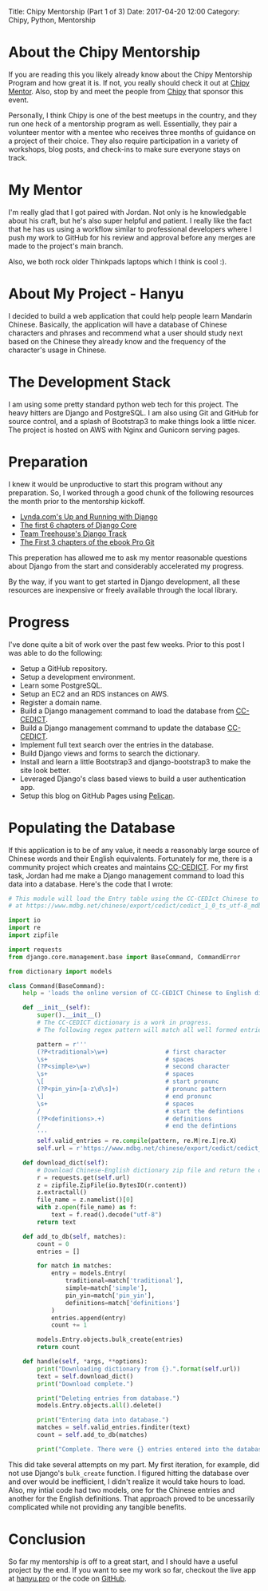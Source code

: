  Title: Chipy Mentorship (Part 1 of 3) 
 Date: 2017-04-20 12:00
 Category: Chipy, Python, Mentorship


# About the Chipy Mentorship
 If you are reading this you likely already know about the Chipy Mentorship Program and how great it is. If not, you really should check it out at [Chipy Mentor](https://chipymentor.org/).  Also, stop by and meet the people from [Chipy](http://chipy.org) that sponsor this event. 

 Personally, I think Chipy is one of the best meetups in the country, and they run one heck of a mentorship program as well. Essentially, they pair a volunteer mentor with a mentee who receives three months of guidance on a project of their choice. They also require participation in a variety of workshops, blog posts, and check-ins to make sure everyone stays on track.  


# My Mentor
 I'm really glad that I got paired with Jordan. Not only is he knowledgable about his craft, but he's also super helpful and patient. I really like the fact that he has us using a workflow similar to professional developers where I push my work to GitHub for his review and approval before any merges are made to the project's main branch. 
 
 Also, we both rock older Thinkpads laptops which I think is cool :).


# About My Project - Hanyu 
 I decided to build a web application that could help people learn Mandarin Chinese. Basically, the application will have a database of Chinese characters and phrases and recommend what a user should study next based on the Chinese they already know and the frequency of the character's usage in Chinese.


# The Development Stack
 I am using some pretty standard python web tech for this project. The heavy hitters are Django and PostgreSQL.  I am also using Git and GitHub for source control, and a splash of Bootstrap3 to make things look a little nicer.  The project is hosted on AWS with Nginx and Gunicorn serving pages. 


# Preparation
 I knew it would be unproductive to start this program without any preparation.  So, I worked through a good chunk of the following resources the month prior to the mentorship kickoff.  

 - [Lynda.com's Up and Running with Django](https://www.lynda.com/Django-tutorials/Up-Running-Python-Django/386287-2.html)
 - [The first 6 chapters of Django Core](http://djangobook.com/)
 - [Team Treehouse's Django Track](https://teamtreehouse.com/)
 - [The First 3 chapters of the ebook Pro Git](https://git-scm.com/book/en/v2)
 
This preperation has allowed me to ask my mentor reasonable questions about Django from the start and considerably accelerated my progress. 

By the way, if you want to get started in Django development, all these resources are inexpensive or freely available through the local library. 

  
# Progress
I've done quite a bit of work over the past few weeks. Prior to this post I was able to do the following:

- Setup a GitHub repository.  
- Setup a development environment.
- Learn some PostgreSQL.
- Setup an EC2 and an RDS instances on AWS.
- Register a domain name. 
- Build a Django management command to load the database from [CC-CEDICT](https://cc-cedict.org/wiki/start).
- Build a Django management command to update the database [CC-CEDICT](https://cc-cedict.org/wiki/start).
- Implement full text search over the entries in the database.
- Build Django views and forms to search the dictionary.
- Install and learn a little Bootstrap3 and django-bootstrap3 to make the site look better.
- Leveraged Django's class based views to build a user authentication app.  
- Setup this blog on GitHub Pages using [Pelican](https://blog.getpelican.com). 


# Populating the Database
 If this application is to be of any value, it needs a reasonably large source of Chinese words and their English equivalents.  Fortunately for me, there is a community project which creates and maintains [CC-CEDICT](https://cc-cedict.org/wiki/start).  For my first task, Jordan had me make a Django management command to load this data into a database. Here's the code that I wrote: 

```python
# This module will load the Entry table using the CC-CEDIct Chinese to English dictionary located
# at https://www.mdbg.net/chinese/export/cedict/cedict_1_0_ts_utf-8_mdbg.zip

import io
import re
import zipfile

import requests
from django.core.management.base import BaseCommand, CommandError

from dictionary import models

class Command(BaseCommand):
    help = 'loads the online version of CC-CEDICT Chinese to English dictionary into the database'

    def __init__(self):
        super().__init__()
        # The CC-CEDICT dictionary is a work in progress.
        # The following regex pattern will match all well formed entries in the dictionary

        pattern = r'''
        (?P<traditional>\w+)                # first character
        \s+                                 # spaces
        (?P<simple>\w+)                     # second character
        \s+                                 # spaces
        \[                                  # start pronunc
        (?P<pin_yin>[a-z\d\s]+)             # pronunc pattern
        \]                                  # end pronunc
        \s+                                 # spaces
        /                                   # start the defintions 
        (?P<definitions>.+)                 # definitions
        /                                   # end the defintions 
        '''
        self.valid_entries = re.compile(pattern, re.M|re.I|re.X)
        self.url = r'https://www.mdbg.net/chinese/export/cedict/cedict_1_0_ts_utf-8_mdbg.zip'

    def download_dict(self):
        # Download Chinese-English dictionary zip file and return the contents as a string.
        r = requests.get(self.url)
        z = zipfile.ZipFile(io.BytesIO(r.content))
        z.extractall()
        file_name = z.namelist()[0]
        with z.open(file_name) as f:
            text = f.read().decode("utf-8")
        return text

    def add_to_db(self, matches):
        count = 0
        entries = []

        for match in matches:
            entry = models.Entry(
                traditional=match['traditional'],
                simple=match['simple'],
                pin_yin=match['pin_yin'],
                definitions=match['definitions']
            )
            entries.append(entry)
            count += 1

        models.Entry.objects.bulk_create(entries)
        return count

    def handle(self, *args, **options):
        print("Downloading dictionary from {}.".format(self.url))
        text = self.download_dict()
        print("Download complete.")

        print("Deleting entries from database.")
        models.Entry.objects.all().delete()

        print("Entering data into database.")
        matches = self.valid_entries.finditer(text)
        count = self.add_to_db(matches)

        print("Complete. There were {} entries entered into the database.".format(count))
```

This did take several attempts on my part. My first iteration, for example, did not use Django's ```bulk_create``` function.  I figured hitting the database over and over would be inefficient, I didn't realize it would take hours to load.  Also, my intial code had two models, one for the Chinese entries and another for the English definitions.  That approach proved to be uncessarily complicated while not providing any tangible benefits.


# Conclusion
So far my mentorship is off to a great start, and I should have a useful project by the end.  If you want to see my work so far, checkout the live app at [hanyu.pro](http://hanyu.pro) or the code on [GitHub](https://github.com/elmq0022/hanyu).
